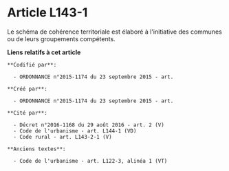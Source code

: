 # Article L143-1

Le schéma de cohérence territoriale est élaboré à l'initiative des communes ou de leurs groupements compétents.

**Liens relatifs à cet article**

	**Codifié par**:

	  - ORDONNANCE n°2015-1174 du 23 septembre 2015 - art.

	**Créé par**:

	  - ORDONNANCE n°2015-1174 du 23 septembre 2015 - art.

	**Cité par**:

	  - Décret n°2016-1168 du 29 août 2016 - art. 2 (V)
	  - Code de l'urbanisme - art. L144-1 (VD)
	  - Code rural - art. L143-2-1 (V)

	**Anciens textes**:

	  - Code de l'urbanisme - art. L122-3, alinéa 1 (VT)
